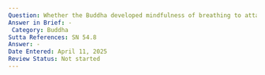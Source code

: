 ```yaml
---
Question: Whether the Buddha developed mindfulness of breathing to attain Nibbāna?
Answer in Brief: -
 Category: Buddha
Sutta References: SN 54.8
Answer: -
Date Entered: April 11, 2025
Review Status: Not started
---
```

